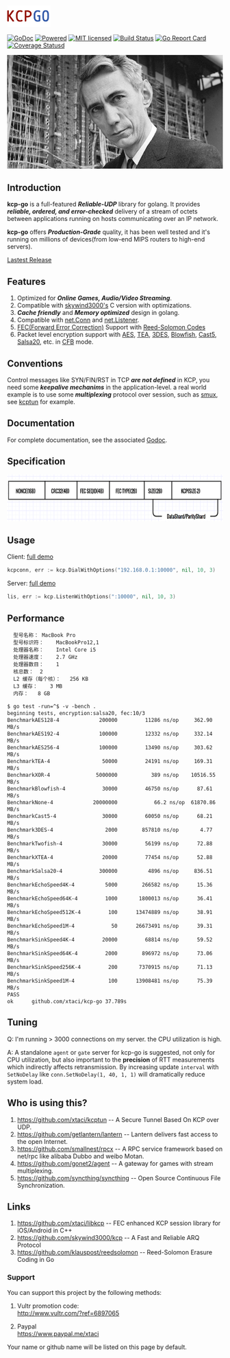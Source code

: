 <img src="kcp-go.png" alt="kcp-go" height="50px" />


[![GoDoc][1]][2] [![Powered][9]][10] [![MIT licensed][11]][12] [![Build Status][3]][4] [![Go Report Card][5]][6] [![Coverage Statusd][7]][8]

[1]: https://godoc.org/github.com/xtaci/kcp-go?status.svg
[2]: https://godoc.org/github.com/xtaci/kcp-go
[3]: https://travis-ci.org/xtaci/kcp-go.svg?branch=master
[4]: https://travis-ci.org/xtaci/kcp-go
[5]: https://goreportcard.com/badge/github.com/xtaci/kcp-go
[6]: https://goreportcard.com/report/github.com/xtaci/kcp-go
[7]: https://codecov.io/gh/xtaci/kcp-go/branch/master/graph/badge.svg
[8]: https://codecov.io/gh/xtaci/kcp-go
[9]: https://img.shields.io/badge/KCP-Powered-blue.svg
[10]: https://github.com/skywind3000/kcp
[11]: https://img.shields.io/badge/license-MIT-blue.svg
[12]: LICENSE

[![Claude_Shannon](shannon.jpg)](https://en.wikipedia.org/wiki/Claude_Shannon)

## Introduction

**kcp-go** is a full-featured ***Reliable-UDP*** library for golang. It provides ***reliable, ordered, and error-checked*** delivery of a stream of octets between applications running on hosts communicating over an IP network. 

**kcp-go** offers ***Production-Grade*** quality, it has been well tested and it's running on millions of devices(from low-end MIPS routers to high-end servers). 

[Lastest Release](https://github.com/xtaci/kcp-go/releases)

## Features

1. Optimized for ***Online Games, Audio/Video Streaming***.
1. Compatible with [skywind3000's](https://github.com/skywind3000) C version with optimizations.
1. ***Cache friendly*** and ***Memory optimized*** design in golang.
1. Compatible with [net.Conn](https://golang.org/pkg/net/#Conn) and [net.Listener](https://golang.org/pkg/net/#Listener).
1. [FEC(Forward Error Correction)](https://en.wikipedia.org/wiki/Forward_error_correction) Support with [Reed-Solomon Codes](https://en.wikipedia.org/wiki/Reed%E2%80%93Solomon_error_correction)
1. Packet level encryption support with [AES](https://en.wikipedia.org/wiki/Advanced_Encryption_Standard), [TEA](https://en.wikipedia.org/wiki/Tiny_Encryption_Algorithm), [3DES](https://en.wikipedia.org/wiki/Triple_DES), [Blowfish](https://en.wikipedia.org/wiki/Blowfish_(cipher)), [Cast5](https://en.wikipedia.org/wiki/CAST-128), [Salsa20]( https://en.wikipedia.org/wiki/Salsa20), etc. in [CFB](https://en.wikipedia.org/wiki/Block_cipher_mode_of_operation#Cipher_Feedback_.28CFB.29) mode.

## Conventions

Control messages like SYN/FIN/RST in TCP ***are not defined*** in KCP, you need some ***keepalive mechanims*** in the application-level. a real world example is to use some ***multiplexing*** protocol over session, such as [smux](https://github.com/xtaci/smux), see [kcptun](https://github.com/xtaci/kcptun) for example.

## Documentation

For complete documentation, see the associated [Godoc](https://godoc.org/github.com/xtaci/kcp-go).

## Specification

<img src="frame.png" alt="Frame Format" height="109px" />

## Usage

Client:   [full demo](https://github.com/xtaci/kcptun/blob/master/client/main.go#L231)
```go
kcpconn, err := kcp.DialWithOptions("192.168.0.1:10000", nil, 10, 3)
```
Server:   [full demo](https://github.com/xtaci/kcptun/blob/master/server/main.go#L235)
```go
lis, err := kcp.ListenWithOptions(":10000", nil, 10, 3)
```

## Performance
```
  型号名称：	MacBook Pro
  型号标识符：	MacBookPro12,1
  处理器名称：	Intel Core i5
  处理器速度：	2.7 GHz
  处理器数目：	1
  核总数：	2
  L2 缓存（每个核）：	256 KB
  L3 缓存：	3 MB
  内存：	8 GB
```
```
$ go test -run=^$ -v -bench .
beginning tests, encryption:salsa20, fec:10/3
BenchmarkAES128-4          	  200000	     11286 ns/op	 362.90 MB/s
BenchmarkAES192-4          	  100000	     12332 ns/op	 332.14 MB/s
BenchmarkAES256-4          	  100000	     13490 ns/op	 303.62 MB/s
BenchmarkTEA-4             	   50000	     24191 ns/op	 169.31 MB/s
BenchmarkXOR-4             	 5000000	       389 ns/op	10516.55 MB/s
BenchmarkBlowfish-4        	   30000	     46750 ns/op	  87.61 MB/s
BenchmarkNone-4            	20000000	        66.2 ns/op	61870.86 MB/s
BenchmarkCast5-4           	   30000	     60050 ns/op	  68.21 MB/s
Benchmark3DES-4            	    2000	    857810 ns/op	   4.77 MB/s
BenchmarkTwofish-4         	   30000	     56199 ns/op	  72.88 MB/s
BenchmarkXTEA-4            	   20000	     77454 ns/op	  52.88 MB/s
BenchmarkSalsa20-4         	  300000	      4896 ns/op	 836.51 MB/s
BenchmarkEchoSpeed4K-4     	    5000	    266582 ns/op	  15.36 MB/s
BenchmarkEchoSpeed64K-4    	    1000	   1800013 ns/op	  36.41 MB/s
BenchmarkEchoSpeed512K-4   	     100	  13474889 ns/op	  38.91 MB/s
BenchmarkEchoSpeed1M-4     	      50	  26673491 ns/op	  39.31 MB/s
BenchmarkSinkSpeed4K-4     	   20000	     68814 ns/op	  59.52 MB/s
BenchmarkSinkSpeed64K-4    	    2000	    896972 ns/op	  73.06 MB/s
BenchmarkSinkSpeed256K-4   	     200	   7370915 ns/op	  71.13 MB/s
BenchmarkSinkSpeed1M-4     	     100	  13908481 ns/op	  75.39 MB/s
PASS
ok  	github.com/xtaci/kcp-go	37.789s
```

## Tuning

Q: I'm running > 3000 connections on my server. the CPU utilization is high.

A: A standalone `agent` or `gate` server for kcp-go is suggested, not only for CPU utilization, but also important to the **precision** of RTT measurements which indirectly affects retransmission. By increasing update `interval` with `SetNoDelay` like `conn.SetNoDelay(1, 40, 1, 1)` will dramatically reduce system load.

## Who is using this?

1. https://github.com/xtaci/kcptun -- A Secure Tunnel Based On KCP over UDP.
2. https://github.com/getlantern/lantern -- Lantern delivers fast access to the open Internet. 
3. https://github.com/smallnest/rpcx -- A RPC service framework based on net/rpc like alibaba Dubbo and weibo Motan.
4. https://github.com/gonet2/agent -- A gateway for games with stream multiplexing.
5. https://github.com/syncthing/syncthing -- Open Source Continuous File Synchronization.

## Links

1. https://github.com/xtaci/libkcp -- FEC enhanced KCP session library for iOS/Android in C++
2. https://github.com/skywind3000/kcp -- A Fast and Reliable ARQ Protocol
3. https://github.com/klauspost/reedsolomon -- Reed-Solomon Erasure Coding in Go

### Support

You can support this project by the following methods:

1. Vultr promotion code:     
http://www.vultr.com/?ref=6897065

2. Paypal    
https://www.paypal.me/xtaci

Your name or github name will be listed on this page by default.
